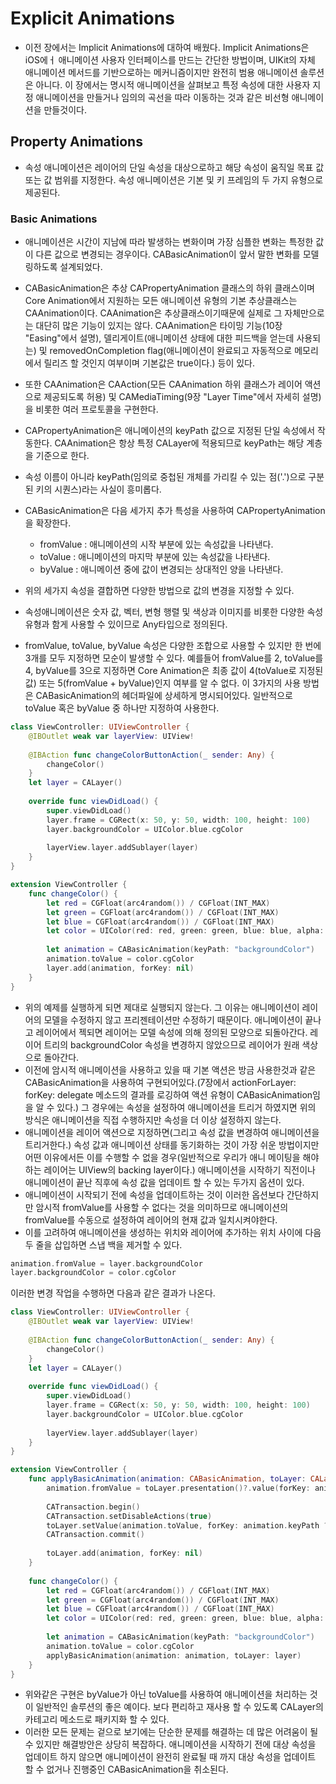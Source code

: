 # Explicit Animations
* 이전 장에서는 Implicit Animations에 대하여 배웠다. Implicit Animations은 iOS에ㅓ 애니메이션 사용자 인터페이스를 만드는 간단한 방법이며, UIKit의 자체 애니메이션 메서드를 기반으로하는 메커니즘이지만 완전히 범용 애니메이션 솔루션은 아니다. 이 장에서는 명시적 애니메이션을 살펴보고 특정 속성에 대한 사용자 지정 애니메이션을 만들거나 임의의 곡선을 따라 이동하는 것과 같은 비선형 애니메이션을 만들것이다.

## Property Animations
* 속성 애니메이션은 레이어의 단일 속성을 대상으로하고 해당 속성이 움직일 목표 값 또는 값 범위를 지정한다. 속성 애니메이션은 기본 및 키 프레임의 두 가지 유형으로 제공된다.

### Basic Animations
* 애니메이션은 시간이 지남에 따라 발생하는 변화이며 가장 심플한 변화는 특정한 값이 다른 값으로 변경되는 경우이다. CABasicAnimation이 앞서 말한 변화를 모델링하도록 설계되었다.

* CABasicAnimation은 추상 CAPropertyAnimation 클래스의 하위 클래스이며 Core Animation에서 지원하는 모든 애니메이션 유형의 기본 추상클래스는 CAAnimation이다. CAAnimation은 추상클래스이기때문에 실제로 그 자체만으로는 대단히 많은 기능이 있지는 않다. CAAnimation은 타이밍 기능(10장 "Easing"에서 설명), 델리게이트(애니메이션 상태에 대한 피드백을 얻는데 사용되는) 및 removedOnCompletion flag(애니메이션이 완료되고 자동적으로 메모리에서 릴리즈 할 것인지 여부이며 기본값은 true이다.) 등이 있다.

* 또한 CAAnimation은 CAAction(모든 CAAnimation 하위 클래스가 레이어 액션으로 제공되도록 허용) 및 CAMediaTiming(9장 "Layer Time"에서 자세히 설명)을 비롯한 여러 프로토콜을 구현한다.

* CAPropertyAnimation은 애니메이션의 keyPath 값으로 지정된 단일 속성에서 작동한다. CAAnimation은 항상 특정 CALayer에 적용되므로 keyPath는 해당 계층을 기준으로 한다.

* 속성 이름이 아니라 keyPath(임의로 중첩된 개체를 가리킬 수 있는 점('.')으로 구분된 키의 시퀀스)라는 사실이 흥미롭다. 

* CABasicAnimation은 다음 세가지 추가 특성을 사용하여 CAPropertyAnimation을 확장한다.
  * fromValue : 애니메이션의 시작 부분에 있는 속성값을 나타낸다.
  * toValue : 애니메이션의 마지막 부분에 있는 속성값을 나타낸다.
  * byValue : 애니메이션 중에 값이 변경되는 상대적인 양을 나타낸다.
* 위의 세가지 속성을 결합하면 다양한 방법으로 값의 변경을 지정할 수 있다.
* 속성애니메이션은 숫자 값, 벡터, 변형 행렬 및 색상과 이미지를 비롯한 다양한 속성 유형과 함게 사용할 수 있이므로 Any타입으로 정의된다.

* fromValue, toValue, byValue 속성은 다양한 조합으로 사용할 수 있지만 한 번에 3개를 모두 지정하면 모순이 발생할 수 있다. 예를들어 fromValue를 2, toValue를 4, byValue를 3으로 지정하면 Core Animation은 최종 값이 4(toValue로 지정된 값) 또는 5(fromValue + byValue)인지 여부를 알 수 없다. 이 3가지의 사용 방법은 CABasicAnimation의 헤더파일에 상세하게 명시되어있다. 일반적으로 toValue 혹은 byValue 중 하나만 지정하여 사용한다.
```Swift
class ViewController: UIViewController {
    @IBOutlet weak var layerView: UIView!
    
    @IBAction func changeColorButtonAction(_ sender: Any) {
        changeColor()
    }
    let layer = CALayer()
    
    override func viewDidLoad() {
        super.viewDidLoad()
        layer.frame = CGRect(x: 50, y: 50, width: 100, height: 100)
        layer.backgroundColor = UIColor.blue.cgColor
        
        layerView.layer.addSublayer(layer)
    }
}

extension ViewController {
    func changeColor() {
        let red = CGFloat(arc4random()) / CGFloat(INT_MAX)
        let green = CGFloat(arc4random()) / CGFloat(INT_MAX)
        let blue = CGFloat(arc4random()) / CGFloat(INT_MAX)
        let color = UIColor(red: red, green: green, blue: blue, alpha: 1.0)
        
        let animation = CABasicAnimation(keyPath: "backgroundColor")
        animation.toValue = color.cgColor
        layer.add(animation, forKey: nil)
    }
}
```
* 위의 예제를 실행하게 되면 제대로 실행되지 않는다. 그 이유는 애니메이션이 레이어의 모델을 수정하지 않고 프리젠테이션만 수정하기 때문이다. 애니메이션이 끝나고 레이어에서 젝되면 레이어는 모델 속성에 의해 정의된 모양으로 되돌아간다. 레이어 트리의 backgroundColor 속성을 변경하지 않았으므로 레이어가 원래 색상으로 돌아간다.
* 이전에 암시적 애니메이션을 사용하고 있을 때 기본 액션은 방금 사용한것과 같은 CABasicAnimation을 사용하여 구현되어있다.(7장에서 actionForLayer: forKey: delegate 메소드의 결과를 로깅하여 액션 유형이 CABasicAnimation임을 알 수 있다.) 그 경우에는 속성을 설정하여 애니메이션을 트리거 하였지면 위의 방식은 애니메이션을 직접 수행하지만 속성을 더 이상 설정하지 않는다.
* 애니메이션을 레이어 액션으로 지정하면(그리고 속성 값을 변경하여 애니메이션을 트리거한다.) 속성 값과 애니메이션 상태를 동기화하는 것이 가장 쉬운 방법이지만 어떤 이유에서든 이를 수행할 수 없을 경우(일반적으로 우리가 애니 메이팅을 해야하는 레이어는 UIView의 backing layer이다.) 애니메이션을 시작하기 직전이나 애니메이션이 끝난 직후에 속성 값을 업데이트 할 수 있는 두가지 옵션이 있다.
* 애니메이션이 시작되기 전에 속성을 업데이트하는 것이 이러한 옵션보다 간단하지만 암시적 fromValue를 사용할 수 없다는 것을 의미하므로 애니메이션의 fromValue를 수동으로 설정하여 레이어의 현재 값과 일치시켜야한다.
* 이를 고려하여 애니메이션을 생성하는 위치와 레이어에 추가하는 위치 사이에 다음 두 줄을 삽입하면 스냅 백을 제거할 수 있다.
```Swift
animation.fromValue = layer.backgroundColor
layer.backgroundColor = color.cgColor
```
이러한 변경 작업을 수행하면 다음과 같은 결과가 나온다.
```Swift
class ViewController: UIViewController {
    @IBOutlet weak var layerView: UIView!
    
    @IBAction func changeColorButtonAction(_ sender: Any) {
        changeColor()
    }
    let layer = CALayer()
    
    override func viewDidLoad() {
        super.viewDidLoad()
        layer.frame = CGRect(x: 50, y: 50, width: 100, height: 100)
        layer.backgroundColor = UIColor.blue.cgColor
        
        layerView.layer.addSublayer(layer)
    }
}

extension ViewController {
    func applyBasicAnimation(animation: CABasicAnimation, toLayer: CALayer) {
        animation.fromValue = toLayer.presentation()?.value(forKey: animation.keyPath ?? "")
        
        CATransaction.begin()
        CATransaction.setDisableActions(true)
        toLayer.setValue(animation.toValue, forKey: animation.keyPath ?? "")
        CATransaction.commit()
        
        toLayer.add(animation, forKey: nil)
    }
    
    func changeColor() {
        let red = CGFloat(arc4random()) / CGFloat(INT_MAX)
        let green = CGFloat(arc4random()) / CGFloat(INT_MAX)
        let blue = CGFloat(arc4random()) / CGFloat(INT_MAX)
        let color = UIColor(red: red, green: green, blue: blue, alpha: 1.0)
        
        let animation = CABasicAnimation(keyPath: "backgroundColor")
        animation.toValue = color.cgColor
        applyBasicAnimation(animation: animation, toLayer: layer)
    }
}
```
* 위와같은 구현은 byValue가 아닌 toValue를 사용하여 애니메이션을 처리하는 것이 일반적인 솔루션의 좋은 예이다. 보다 편리하고 재사용 할 수 있도록 CALayer의 카테고리 메소드로 패키지화 할 수 있다.
* 이러한 모든 문제는 겉으로 보기에는 단순한 문제를 해결하는 데 많은 어려움이 될 수 있지만 해결방안은 상당히 복잡하다. 애니메이션을 시작하기 전에 대상 속성을 업데이트 하지 않으면 애니메이션이 완전히 완료될 때 까지 대상 속성을 업데이트 할 수 없거나 진행중인 CABasicAnimation을 취소된다.